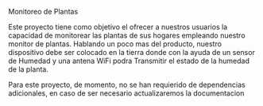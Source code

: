 Monitoreo de Plantas

Este proyecto tiene como objetivo el ofrecer a nuestros usuarios la capacidad de monitorear las plantas de sus hogares empleando nuestro monitor de plantas.
Hablando un poco mas del producto, nuestro dispositivo debe ser colocado en la tierra donde con la ayuda de un sensor de Humedad y una antena WiFi podra
Transmitir el estado de la humedad de la planta.


Para este proyecto, de momento, no se han requierido de dependencias adicionales, en caso de ser necesario actualizaremos la documentacion
